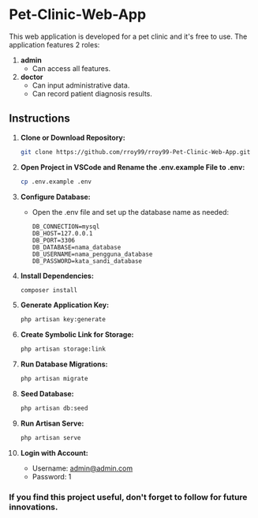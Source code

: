 # Pet-Clinic-Web-App

This web application is developed for a pet clinic and it's free to use. The application features 2 roles:

1. **admin**
    - Can access all features.
2. **doctor**
    - Can input administrative data.
    - Can record patient diagnosis results.

## Instructions

1. **Clone or Download Repository:**

    ```bash
    git clone https://github.com/rroy99/rroy99-Pet-Clinic-Web-App.git
    ```

2. **Open Project in VSCode and Rename the .env.example File to .env:**

    ```bash
   cp .env.example .env  
    ```

3. **Configure Database:**

    - Open the .env file and set up the database name as needed:
        ```env
        DB_CONNECTION=mysql
        DB_HOST=127.0.0.1
        DB_PORT=3306
        DB_DATABASE=nama_database
        DB_USERNAME=nama_pengguna_database
        DB_PASSWORD=kata_sandi_database
        ```

4. **Install Dependencies:**

    ```bash
    composer install
    ```

5. **Generate Application Key:**

    ```bash
    php artisan key:generate
    ```

6. **Create Symbolic Link for Storage:**

    ```bash
    php artisan storage:link
    ```

7. **Run Database Migrations:**

    ```bash
    php artisan migrate
    ```

8. **Seed Database:**

    ```bash
    php artisan db:seed
    ```

9. **Run Artisan Serve:**

    ```bash
    php artisan serve
    ```

10. **Login with Account:**
    - Username: admin@admin.com
    - Password: 1
   
### If you find this project useful, don't forget to follow for future innovations.

